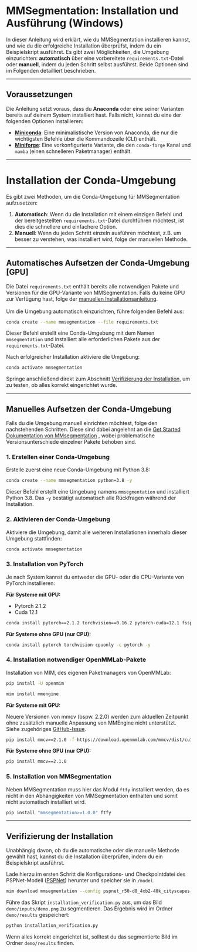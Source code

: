 # MMSegmentation: Installation und Ausführung (Windows)

In dieser Anleitung wird erklärt, wie du MMSegmentation installieren kannst, und wie du die erfolgreiche Installation überprüfst, indem du ein Beispielskript ausführst. Es gibt zwei Möglichkeiten, die Umgebung einzurichten: **automatisch** über eine vorbereitete `requirements.txt`-Datei oder **manuell**, indem du jeden Schritt selbst ausführst. Beide Optionen sind im Folgenden detailliert beschrieben.

---

## Voraussetzungen

Die Anleitung setzt voraus, dass du **Anaconda** oder eine seiner Varianten bereits auf deinem System installiert hast. Falls nicht, kannst du eine der folgenden Optionen installieren:

- **[Miniconda](https://docs.anaconda.com/miniconda/)**: Eine minimalistische Version von Anaconda, die nur die wichtigsten Befehle über die Kommandozeile (CLI) enthält.
- **[Miniforge](https://github.com/conda-forge/miniforge?tab=readme-ov-file)**: Eine vorkonfigurierte Variante, die den `conda-forge` Kanal und `mamba` (einen schnelleren Paketmanager) enthält.

---

# Installation der Conda-Umgebung

Es gibt zwei Methoden, um die Conda-Umgebung für MMSegmentation aufzusetzen:

1. **Automatisch**: Wenn du die Installation mit einem einzigen Befehl und der bereitgestellten `requirements.txt`-Datei durchführen möchtest, ist dies die schnellere und einfachere Option.
2. **Manuell**: Wenn du jeden Schritt einzeln ausführen möchtest, z.B. um besser zu verstehen, was installiert wird, folge der manuellen Methode.

---

## Automatisches Aufsetzen der Conda-Umgebung [GPU]

Die Datei `requirements.txt` enthält bereits alle notwendigen Pakete und Versionen für die GPU-Variante von MMSegmentation. Falls du keine GPU zur Verfügung hast, folge der [manuellen Installationsanleitung](#manuelles-aufsetzen-der-conda-umgebung).
</br>
</br>
Um die Umgebung automatisch einzurichten, führe folgenden Befehl aus:

```bash
conda create --name mmsegmentation --file requirements.txt
```

Dieser Befehl erstellt eine Conda-Umgebung mit dem Namen `mmsegmentation` und installiert alle erforderlichen Pakete aus der `requirements.txt`-Datei.

Nach erfolgreicher Installation aktiviere die Umgebung:

```bash
conda activate mmsegmentation
```

Springe anschließend direkt zum Abschnitt [Verifizierung der Installation](#verifizierung-der-installation), um zu testen, ob alles korrekt eingerichtet wurde.

---

## Manuelles Aufsetzen der Conda-Umgebung

Falls du die Umgebung manuell einrichten möchtest, folge den nachstehenden Schritten. Diese sind dabei angelehnt an die [Get Started Dokumentation von MMsegmentation](https://mmsegmentation.readthedocs.io/en/main/get_started.html)
, wobei problematische Versionsunterschiede einzelner Pakete behoben sind.

### 1. Erstellen einer Conda-Umgebung

Erstelle zuerst eine neue Conda-Umgebung mit Python 3.8:

```bash
conda create --name mmsegmentation python=3.8 -y
```

Dieser Befehl erstellt eine Umgebung namens `mmsegmentation` und installiert Python 3.8. Das `-y` bestätigt automatisch alle Rückfragen während der Installation.

### 2. Aktivieren der Conda-Umgebung

Aktiviere die Umgebung, damit alle weiteren Installationen innerhalb dieser Umgebung stattfinden:

```bash
conda activate mmsegmentation
```

### 3. Installation von PyTorch

Je nach System kannst du entweder die GPU- oder die CPU-Variante von PyTorch installieren:

**Für Systeme mit GPU:**
- Pytorch 2.1.2
- Cuda 12.1

```bash
conda install pytorch==2.1.2 torchvision==0.16.2 pytorch-cuda=12.1 fsspec -c pytorch -c nvidia -c conda-forge -y
```

**Für Systeme ohne GPU (nur CPU):**

```bash
conda install pytorch torchvision cpuonly -c pytorch -y
```

### 4. Installation notwendiger OpenMMLab-Pakete

Installation von MIM, des eigenen Paketmanagers von OpenMMLab:

```bash
pip install -U openmim
```

```bash
mim install mmengine
```

**Für Systeme mit GPU:**

Neuere Versionen von mmcv (bspw. 2.2.0) werden zum aktuellen Zeitpunkt ohne zusätzlich manuelle Anpassung von MMEngine nicht unterstützt. Siehe zugehöriges [GitHub-Issue](https://github.com/open-mmlab/mmcv/issues/3096).
```bash
pip install mmcv==2.1.0 -f https://download.openmmlab.com/mmcv/dist/cu121/torch2.1/index.html
```
**Für Systeme ohne GPU (nur CPU):**
```bash
pip install mmcv==2.1.0
```

### 5. Installation von MMSegmentation
Neben MMSegmentation muss hier das Modul `ftfy` installiert werden, da es nicht in den Abhängigkeiten von MMSegmentation enthalten und somit nicht automatisch installiert wird.
```bash
pip install "mmsegmentation>=1.0.0" ftfy
```




---

## Verifizierung der Installation

Unabhängig davon, ob du die automatische oder die manuelle Methode gewählt hast, kannst du die Installation überprüfen, indem du ein Beispielskript ausführst.

Lade hierzu im ersten Schritt die Konfigurations- und Checkpointdatei des PSPNet-Modell ([PSPNet](https://arxiv.org/abs/1612.01105)) herunter und speicher sie in `/model`.

```bash
mim download mmsegmentation --config pspnet_r50-d8_4xb2-40k_cityscapes-512x1024 --dest ./model
```

Führe das Skript `installation_verification.py` aus, um das Bild `demo/inputs/demo.png` zu segmentieren. Das Ergebnis wird im Ordner `demo/results` gespeichert:

```bash
python installation_verification.py
```

Wenn alles korrekt eingerichtet ist, solltest du das segmentierte Bild im Ordner `demo/results` finden.
